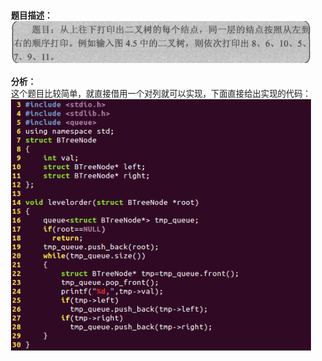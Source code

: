 <html>
<head>
  <title>Evernote Export</title>
  <basefont face="微软雅黑" size="2" />
  <meta http-equiv="Content-Type" content="text/html;charset=utf-8" />
  <meta name="exporter-version" content="Evernote Windows/302292 (zh-CN); Windows/10.0.10586 (Win64);"/>
  <style>
    body, td {
      font-family: 微软雅黑;
      font-size: 10pt;
    }
  </style>
</head>
<body>
<a name="2143"/>

<div>
<span><div><b>题目描述：</b></div><div><img src="readme_files/Image.png" type="image/png"/></div><div><br/></div><div><b>分析：</b></div><div>这个题目比较简单，就直接借用一个对列就可以实现，下面直接给出实现的代码：</div><div><img src="readme_files/Image [1].png" type="image/png"/></div></span>
</div></body></html> 